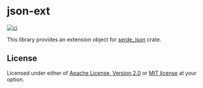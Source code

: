 # json-ext

[![ci](https://github.com/mechiru/json-ext/workflows/ci/badge.svg)](https://github.com/mechiru/json-ext/actions?query=workflow:ci)

This library provides an extension object for [serde_json](crates.io/crates/serde_json) crate.

## License
Licensed under either of [Apache License, Version 2.0](./LICENSE-APACHE) or [MIT license](./LICENSE-MIT) at your option.
